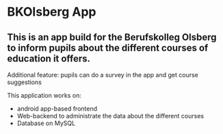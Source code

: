 # BKOlsberg App
## This is an app build for the Berufskolleg Olsberg to inform pupils about the different courses of education it offers.
Additional feature: pupils can do a survey in the app and get course suggestions 

This application works on:
 - android app-based frontend
 - Web-backend to administrate the data about the different courses
 - Database on MySQL
